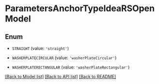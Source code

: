 # ParametersAnchorTypeIdeaRSOpenModel


## Enum

* `STRAIGHT` (value: `'straight'`)

* `WASHERPLATECIRCULAR` (value: `'washerPlateCircular'`)

* `WASHERPLATERECTANGULAR` (value: `'washerPlateRectangular'`)

[[Back to Model list]](../README.md#documentation-for-models) [[Back to API list]](../README.md#documentation-for-api-endpoints) [[Back to README]](../README.md)


